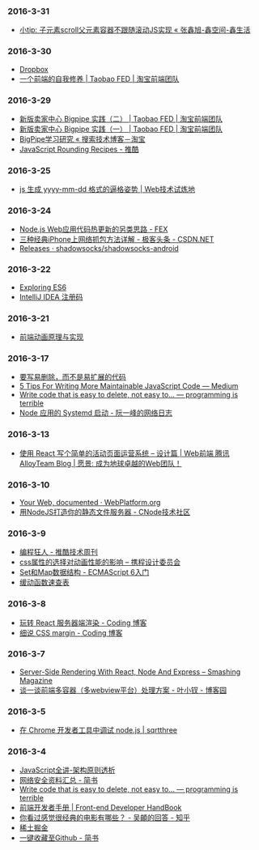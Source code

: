 ### 2016-3-31<br />
+ [小tip: 子元素scroll父元素容器不跟随滚动JS实现 « 张鑫旭-鑫空间-鑫生活](http://www.zhangxinxu.com/wordpress/2015/12/element-scroll-prevent-parent-element-scroll-js/)<br />

### 2016-3-30<br />
+ [Dropbox](https://www.dropbox.com/)<br />
+ [一个前端的自我修养 | Taobao FED | 淘宝前端团队](http://taobaofed.org/blog/2016/03/23/the-growth-of-front-end/)<br />

### 2016-3-29<br />
+ [新版卖家中心 Bigpipe 实践（二） | Taobao FED | 淘宝前端团队](http://taobaofed.org/blog/2016/03/25/seller-bigpipe-coding/?utm_source=tuicool&utm_medium=referral)<br />
+ [新版卖家中心 Bigpipe 实践（一） | Taobao FED | 淘宝前端团队](http://taobaofed.org/blog/2015/12/17/seller-bigpipe/)<br />
+ [BigPipe学习研究 « 搜索技术博客－淘宝](http://www.searchtb.com/2011/04/an-introduction-to-bigpipe.html)<br />
+ [JavaScript Rounding Recipes - 推酷](http://www.tuicool.com/articles/qiARzuf)<br />

### 2016-3-25<br />
+ [js 生成 yyyy-mm-dd 格式的逼格姿势 | Web技术试炼地](http://www.52cik.com/2016/03/25/js-date-format.html?utm_source=tuicool&utm_medium=referral)<br />

### 2016-3-24<br />
+ [Node.js Web应用代码热更新的另类思路 - FEX](http://fex.baidu.com/blog/2015/05/nodejs-hot-swapping/)<br />
+ [三种经典iPhone上网络抓包方法详解 - 极客头条 - CSDN.NET](http://geek.csdn.net/news/detail/63268)<br />
+ [Releases · shadowsocks/shadowsocks-android](https://github.com/shadowsocks/shadowsocks-android/releases)<br />

### 2016-3-22<br />
+ [Exploring ES6](http://exploringjs.com/es6/)<br />
+ [IntelliJ IDEA 注册码](http://idea.qinxi1992.cn/)<br />

### 2016-3-21<br />
+ [前端动画原理与实现](http://matrix.h5jun.com/slide/show?id=117#/)<br />

### 2016-3-17<br />
+ [要写易删除，而不是易扩展的代码](http://blog.yongfengzhang.com/cn/blog/write-code-that-is-easy-to-delete-not-easy-to/)<br />
+ [5 Tips For Writing More Maintainable JavaScript Code — Medium](https://medium.com/@Functionite/5-tips-for-writing-more-maintainable-javascript-code-b87de1147e94?utm_source=tuicool&utm_medium=referral)<br />
+ [Write code that is easy to delete, not easy to... — programming is terrible](http://programmingisterrible.com/post/139222674273/write-code-that-is-easy-to-delete-not-easy-to)<br />
+ [Node 应用的 Systemd 启动 - 阮一峰的网络日志](http://www.ruanyifeng.com/blog/2016/03/node-systemd-tutorial.html?utm_source=tuicool&utm_medium=referral)<br />

### 2016-3-13<br />
+ [使用 React 写个简单的活动页面运营系统 – 设计篇 | Web前端 腾讯AlloyTeam Blog | 愿景: 成为地球卓越的Web团队！](http://www.alloyteam.com/2016/03/using-react-to-write-a-simple-activity-pages-design-of-operating-system-article/)<br />

### 2016-3-10<br />
+ [Your Web, documented · WebPlatform.org](https://www.webplatform.org/)<br />
+ [用NodeJS打造你的静态文件服务器 - CNode技术社区](https://cnodejs.org/topic/4f16442ccae1f4aa27001071)<br />

### 2016-3-9<br />
+ [编程狂人 - 推酷技术周刊](http://www.tuicool.com/mags)<br />
+ [css属性的选择对动画性能的影响 – 携程设计委员会](http://ued.ctrip.com/blog/css-properties-selection-influence-on-performance-of-animation.html)<br />
+ [Set和Map数据结构 - ECMAScript 6入门](http://es6.ruanyifeng.com/#docs/set-map)<br />
+ [缓动函数速查表](http://easings.net/zh-cn#)<br />

### 2016-3-8<br />
+ [玩转 React 服务器端渲染 - Coding 博客](https://blog.coding.net/blog/React-server-rendering)<br />
+ [细说 CSS margin - Coding 博客](https://blog.coding.net/blog/css-margin)<br />

### 2016-3-7<br />
+ [Server-Side Rendering With React, Node And Express – Smashing Magazine](https://www.smashingmagazine.com/2016/03/server-side-rendering-react-node-express/)<br />
+ [谈一谈前端多容器（多webview平台）处理方案 - 叶小钗 - 博客园](http://www.cnblogs.com/yexiaochai/p/5204847.html)<br />

### 2016-3-5<br />
+ [在 Chrome 开发者工具中调试 node.js | sqrtthree](http://blog.sqrtthree.com/2016/02/29/debugging-nodejs-in-chrome-devtools/)<br />

### 2016-3-4<br />
+ [JavaScript全讲-架构原则透析](http://mp.weixin.qq.com/s?__biz=MzAxNjQwNDY0MQ==&mid=403997163&idx=1&sn=d0e303ad9a927f398bacbec8e6c4e3a6)<br />
+ [网络安全资料汇总 - 简书](http://www.jianshu.com/p/67e294106919)<br />
+ [Write code that is easy to delete, not easy to... — programming is terrible](http://programmingisterrible.com/post/139222674273/write-code-that-is-easy-to-delete-not-easy-to)<br />
+ [前端开发者手册 | Front­-­end De­velope­r Hand­Book­](https://dwqs.gitbooks.io/frontenddevhandbook/content/index.html)<br />
+ [你看过感觉很经典的电影有哪些？ - 吴頔的回答 - 知乎](https://www.zhihu.com/question/25628825/answer/32184740)<br />
+ [稀土掘金](http://gold.xitu.io/#/)<br />
+ [一键收藏至Github - 简书](http://www.jianshu.com/p/19d2f3a3b5d8)<br />